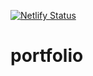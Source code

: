 [![Netlify Status](https://api.netlify.com/api/v1/badges/ee6fa449-4e11-47c9-91cd-799e00ef42e7/deploy-status)](https://app.netlify.com/sites/angry-euclid-b02a21/deploys)
# portfolio
